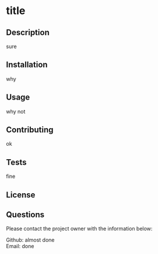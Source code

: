 
  # title
  ## Description
  sure
  ## Installation
  why
  ## Usage
  why not
  ## Contributing
  ok
  ## Tests
  fine
  ## License
  
  ## Questions
  <p>Please contact the project owner with the information below:</p>
  Github: almost done <br>
  Email: done
  